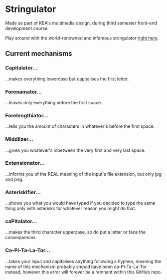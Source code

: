 # Stringulator

Made as part of KEA's multimedia design, during third semester front-end development course.

Play around with the world-renowned and infamous stringulator [right here](https://malthesers.github.io/stringulator/).

## Current mechanisms

### Capitalator...
...makes everything lowercase but capitalises the first letter.

### Forenamator...
...leaves only everything before the first space.

### Forelengthiator...
...tells you the amount of characters in whatever's before the first space.

### Middlizer...
...gives you whatever's inbetween the very first and very last space.

### Extensionator...
...informs you of the REAL meaning of the input's file extension, but only jpg and png.

### Asteriskifier...
...shows you what you would have typed if you decided to type the same thing only with asterisks for whatever reason you might do that.

### caPitalator...
...makes the third character uppercase, so do put a letter or face the consequences.

### Ca-Pi-Ta-La-Tor...
...takes your input and capitalises anything following a hyphen, meaning the name of this mechanism probably should have been ca-Pi-Ta-La-Tor instead, however this error will forever be a remnant within this GitHub repo.
